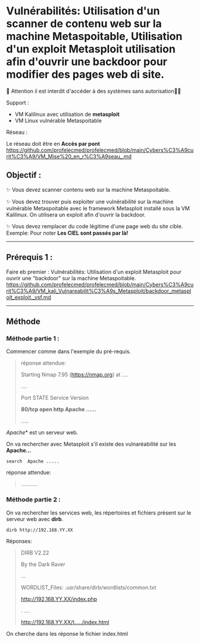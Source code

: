 # Vulnérabilités: Utilisation d'un scanner de contenu web sur la machine Metaspoitable,  Utilisation d'un exploit Metasploit utilisation afin d'ouvrir une backdoor pour modifier des pages web di site.

🚩 Attention il est interdit d'accéder à des systèmes sans autorisation🏴‍☠️

Support : 

* VM Kalilinux avec utilisation de **metasploit**
* VM Linux vulnérable Metaspoitable

Réseau :

Le réseau doit être en **Accès par pont**
https://github.com/profelecmed/profelecmed/blob/main/Cybers%C3%A9curit%C3%A9/VM_Mise%20_en_r%C3%A9seau_.md


## Objectif :

✨ Vous devez scanner contenu web sur la machine Metaspoitable.

✨ Vous devez trouver puis exploiter une vulnérabilité sur la machine vulnérable Metaspoitable avec le framework Metasploit installé sous la VM Kalilinux. On utilisera un exploit afin d'ouvrir la backdoor.

✨ Vous devez remplacer du code légitime d'une page web du site cible. Exemple: Pour noter **Les CIEL sont passés par là!**
 
-----

## Prérequis 1 :

Faire eb premier : 
Vulnérabilités: Utilisation d'un exploit Metasploit pour ouvrir une "backdoor" sur la machine Metaspoitable.
https://github.com/profelecmed/profelecmed/blob/main/Cybers%C3%A9curit%C3%A9/VM_kali_Vulnareabilit%C3%A9s_Metasploit/backdoor_metasploit_exploit._vsf.md

-----

## Méthode

### Méthode partie 1 :

Commencer comme dans l'exemple du pré-requis.

>réponse attendue:
>
> Starting Nmap 7.95 (https://nmap.org) at ....
>
> ....
>
> Port     STATE    Service    Version
>
> **80/tcp   open  http   Apache ......**
>
>  .....

*Apache** est un serveur web.

On va rechercher avec Metasploit s'il existe des vulnaréabilité sur les **Apache...**

    search  Apache .....
    
réponse attendue:
>
> ...........

### Méthode partie 2 :

On va rechercher les services web, les répertoires et fichiers présent sur le serveur web avec **dirb**. 

    dirb http://192.168.YY.XX

Réponses:
>
> DIRB V2.22
>
> By the Dark Raver
>
> ...
>
> WORDLIST_Files: .usr/share/dirb/wordlists/common.txt
>
> http://192.168.YY.XX/index.php
>
>. ....
>
> http://192.168.YY.XX/t...../index.html

On cherche dans les réponse le fichier index.html
